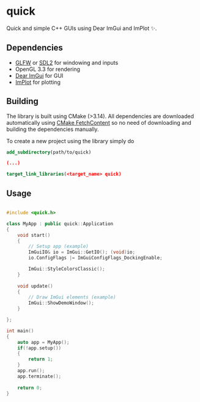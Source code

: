 # quick
Quick and simple C++ GUIs using Dear ImGui and ImPlot ✨.

## Dependencies

- [GLFW](https://github.com/glfw/glfw) or [SDL2](https://github.com/libsdl-org/SDL) for windowing and inputs
- OpenGL 3.3 for rendering
- [Dear ImGui](https://github.com/ocornut/imgui) for GUI
- [ImPlot](https://github.com/epezent/implot) for plotting

## Building

The library is built using CMake (>3.14). All dependencies are downloaded automatically using [CMake FetchContent](https://cmake.org/cmake/help/latest/module/FetchContent.html) so no need of downloading and building the dependencies manually. 

To create a new project using the library simply do

```cmake 
add_subdirectory(path/to/quick)

(...)

target_link_libraries(<target_name> quick)
```

## Usage

```cpp

#include <quick.h>

class MyApp : public quick::Application
{
    void start()
    {
        // Setup app (example)
        ImGuiIO& io = ImGui::GetIO(); (void)io;
        io.ConfigFlags |= ImGuiConfigFlags_DockingEnable;

        ImGui::StyleColorsClassic();
    }
    
    void update()
    {
        // Draw ImGui elements (example)
        ImGui::ShowDemoWindow();
    }

};

int main()
{
    auto app = MyApp();
    if(!app.setup())
    {
        return 1;
    }
    app.run();
    app.terminate();  
        
    return 0;
}


```
